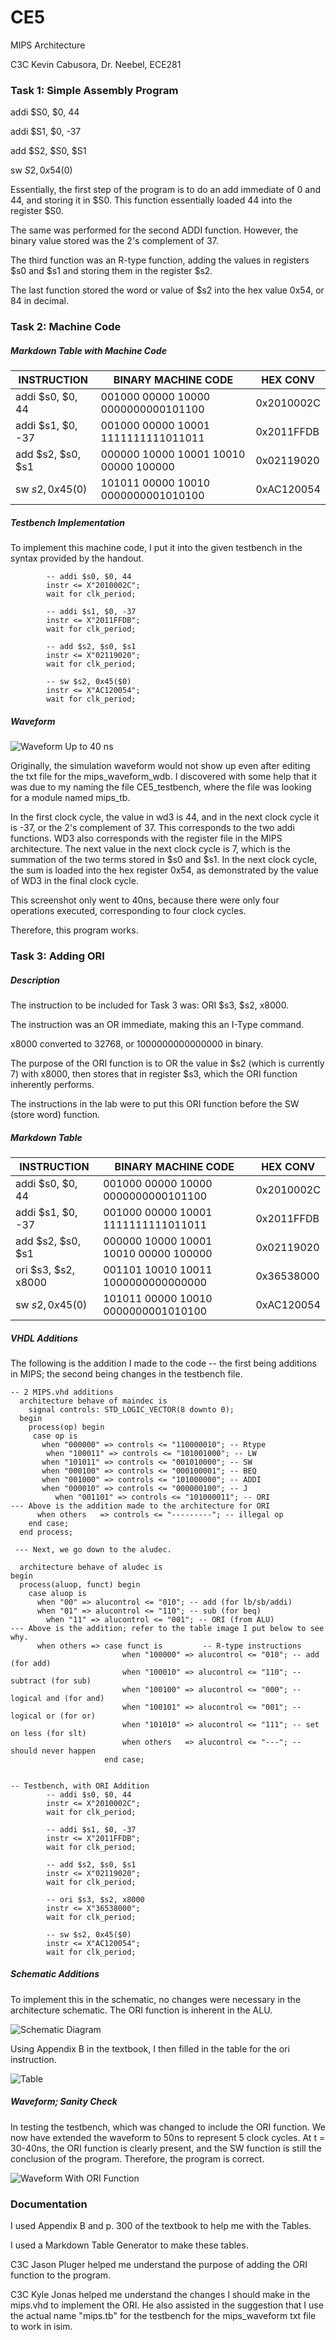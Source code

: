 CE5
===

MIPS Architecture

C3C Kevin Cabusora, Dr. Neebel, ECE281

### Task 1: Simple Assembly Program
addi $S0, $0, 44

addi $S1, $0, -37

add $S2, $S0, $S1

sw $S2, 0x54($0)

Essentially, the first step of the program is to do an add immediate of 0 and 44, and storing it in $S0.  This function essentially loaded 44 into the register $S0.

The same was performed for the second ADDI function.  However, the binary value stored was the 2's complement of 37.

The third function was an R-type function, adding the values in registers $s0 and $s1 and storing them in the register $s2.

The last function stored the word or value of $s2 into the hex value 0x54, or 84 in decimal.

### Task 2: Machine Code

##### Markdown Table with Machine Code

| INSTRUCTION        	| BINARY MACHINE CODE                   	| HEX CONV  	|
|-------------------	|---------------------------------------	|------------	|
| addi $s0, $0, 44  	| 001000 00000 10000 0000000000101100   	| 0x2010002C 	|
| addi $s1, $0, -37 	| 001000 00000 10001 1111111111011011   	| 0x2011FFDB 	|
| add $s2, $s0, $s1 	| 000000 10000 10001 10010 00000 100000 	| 0x02119020 	|
| sw $s2, 0x45($0)  	| 101011 00000 10010 0000000001010100   	| 0xAC120054 	|

##### Testbench Implementation

To implement this machine code, I put it into the given testbench in the syntax provided by the handout.

```
		-- addi $s0, $0, 44
		instr <= X"2010002C";
		wait for clk_period;
		
		-- addi $s1, $0, -37
		instr <= X"2011FFDB";
		wait for clk_period;
		
		-- add $s2, $s0, $s1
		instr <= X"02119020";
		wait for clk_period;
		
		-- sw $s2, 0x45($0)
		instr <= X"AC120054";
		wait for clk_period; 
```
##### Waveform

![Waveform Up to 40 ns](https://github.com/KevinCabusora/CE5/blob/master/Waveform_Screenshot.PNG?raw=true "Image")

Originally, the simulation waveform would not show up even after editing the txt file for the mips_waveform_wdb.  I discovered with some help that it was due to my naming the file CE5_testbench, where the file was looking for a module named mips_tb.

In the first clock cycle, the value in wd3 is 44, and in the next clock cycle it is -37, or the 2's complement of 37.  This corresponds to the two addi functions.  WD3 also corresponds with the register file in the MIPS architecture.  The next value in the next clock cycle is 7, which is the summation of the two terms stored in $s0 and $s1.  In the next clock cycle, the sum is loaded into the hex register 0x54, as demonstrated by the value of WD3 in the final clock cycle.

This screenshot only went to 40ns, because there were only four operations executed, corresponding to four clock cycles.

Therefore, this program works.

### Task 3: Adding ORI

##### Description

The instruction to be included for Task 3 was: ORI $s3, $s2, x8000.

The instruction was an OR immediate, making this an I-Type command.

x8000 converted to 32768, or 1000000000000000 in binary.

The purpose of the ORI function is to OR the value in $s2 (which is currently 7) with x8000, then stores that in register $s3, which the ORI function inherently performs.

The instructions in the lab were to put this ORI function before the SW (store word) function.

##### Markdown Table

| INSTRUCTION        	| BINARY MACHINE CODE                   	| HEX CONV  	|
|-------------------	|---------------------------------------	|------------	|
| addi $s0, $0, 44  	| 001000 00000 10000 0000000000101100   	| 0x2010002C 	|
| addi $s1, $0, -37 	| 001000 00000 10001 1111111111011011   	| 0x2011FFDB 	|
| add $s2, $s0, $s1 	| 000000 10000 10001 10010 00000 100000 	| 0x02119020 	|
| ori $s3, $s2, x8000   | 001101 10010 10011 1000000000000000           | 0x36538000    |
| sw $s2, 0x45($0)  	| 101011 00000 10010 0000000001010100   	| 0xAC120054    |

##### VHDL Additions

The following is the addition I made to the code -- the first being additions in MIPS; the second being changes in the testbench file.

```
-- 2 MIPS.vhd additions
  architecture behave of maindec is
    signal controls: STD_LOGIC_VECTOR(8 downto 0);
  begin
    process(op) begin
     case op is
       when "000000" => controls <= "110000010"; -- Rtype
        when "100011" => controls <= "101001000"; -- LW
       when "101011" => controls <= "001010000"; -- SW
       when "000100" => controls <= "000100001"; -- BEQ
       when "001000" => controls <= "101000000"; -- ADDI
       when "000010" => controls <= "000000100"; -- J
		  when "001101" => controls <= "101000011"; -- ORI
--- Above is the addition made to the architecture for ORI
      when others   => controls <= "---------"; -- illegal op
    end case;
  end process;
  
 --- Next, we go down to the aludec. 
  
  architecture behave of aludec is
begin
  process(aluop, funct) begin
    case aluop is
      when "00" => alucontrol <= "010"; -- add (for lb/sb/addi)
      when "01" => alucontrol <= "110"; -- sub (for beq)
		when "11" => alucontrol <= "001"; -- ORI (from ALU)
--- Above is the addition; refer to the table image I put below to see why.
      when others => case funct is         -- R-type instructions
                         when "100000" => alucontrol <= "010"; -- add (for add)
                         when "100010" => alucontrol <= "110"; -- subtract (for sub)
                         when "100100" => alucontrol <= "000"; -- logical and (for and)
                         when "100101" => alucontrol <= "001"; -- logical or (for or)
                         when "101010" => alucontrol <= "111"; -- set on less (for slt)
                         when others   => alucontrol <= "---"; -- should never happen
                     end case;
  
```


```
-- Testbench, with ORI Addition
		-- addi $s0, $0, 44
		instr <= X"2010002C";
		wait for clk_period;
		
		-- addi $s1, $0, -37
		instr <= X"2011FFDB";
		wait for clk_period;
		
		-- add $s2, $s0, $s1
		instr <= X"02119020";
		wait for clk_period;
		
		-- ori $s3, $s2, x8000
		instr <= X"36538000";
		wait for clk_period;
		
		-- sw $s2, 0x45($0)
		instr <= X"AC120054";
		wait for clk_period; 
```

##### Schematic Additions

To implement this in the schematic, no changes were necessary in the architecture schematic.  The ORI function is inherent in the ALU.

![Schematic Diagram](https://github.com/KevinCabusora/CE5/blob/master/Schematic_ORI.png?raw=true "Image")

Using Appendix B in the textbook, I then filled in the table for the ori instruction.

![Table](https://github.com/KevinCabusora/CE5/blob/master/Functionality_Table_With_ORI.png?raw=true "Image")

##### Waveform; Sanity Check

In testing the testbench, which was changed to include the ORI function.  We now have extended the waveform to 50ns to represent 5 clock cycles.  At t = 30-40ns, the ORI function is clearly present, and the SW function is still the conclusion of the program.  Therefore, the program is correct.

![Waveform With ORI Function](https://github.com/KevinCabusora/CE5/blob/master/Waveform_with_ORI.PNG?raw=true "Image")

### Documentation

I used Appendix B and p. 300 of the textbook to help me with the Tables.

I used a Markdown Table Generator to make these tables.

C3C Jason Pluger helped me understand the purpose of adding the ORI function to the program.

C3C Kyle Jonas helped me understand the changes I should make in the mips.vhd to implement the ORI.  He also assisted in the suggestion that I use the actual name "mips.tb" for the testbench for the mips_waveform txt file to work in isim.





